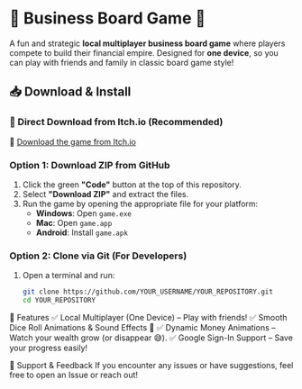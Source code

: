 # 🏢 Business Board Game 🎲  

A fun and strategic **local multiplayer business board game** where players compete to build their financial empire. Designed for **one device**, so you can play with friends and family in classic board game style!  

## 📥 Download & Install  

### **🔗 Direct Download from Itch.io (Recommended)**  
🚀 [Download the game from Itch.io](https://aniket17.itch.io/business-game)  

### **Option 1: Download ZIP from GitHub**  
1. Click the green **"Code"** button at the top of this repository.  
2. Select **"Download ZIP"** and extract the files.  
3. Run the game by opening the appropriate file for your platform:  
   - **Windows**: Open `game.exe`  
   - **Mac**: Open `game.app`  
   - **Android**: Install `game.apk`  

### **Option 2: Clone via Git (For Developers)**  
1. Open a terminal and run:  
   ```bash
   git clone https://github.com/YOUR_USERNAME/YOUR_REPOSITORY.git
   cd YOUR_REPOSITORY


📌 Features
✅ Local Multiplayer (One Device) – Play with friends!
✅ Smooth Dice Roll Animations & Sound Effects 🎲
✅ Dynamic Money Animations – Watch your wealth grow (or disappear 😅).
✅ Google Sign-In Support – Save your progress easily!

🚀 Support & Feedback
If you encounter any issues or have suggestions, feel free to open an Issue or reach out!
